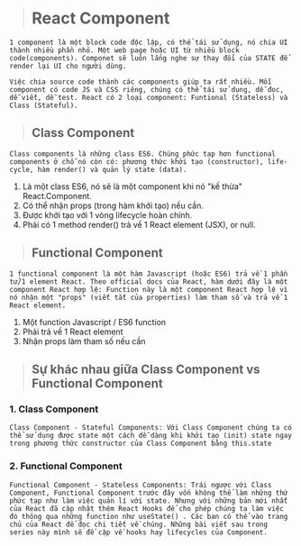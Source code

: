 > # React Component

`1 component là một block code độc lập, có thể tái sử dụng, nó chia UI thành nhiều phần nhỏ. Một web page hoặc UI từ nhiều block code(components). Componet sẽ luôn lắng nghe sự thay đổi của STATE để render lại UI cho người dùng.`

`Việc chia source code thành các components giúp ta rất nhiều. Mỗi component có code JS và CSS riêng, chúng có thể tái sử dụng, dễ đọc, dễ viết, dễ test. React có 2 loại component: Funtional (Stateless) và Class (Stateful).`

> ## Class Component

`Class components là những class ES6. Chúng phức tạp hơn functional components ở chỗ nó còn có: phương thức khởi tạo (constructor), life-cycle, hàm render() và quản lý state (data).`

1. Là một class ES6, nó sẽ là một component khi nó "kế thừa" React.Component.
2. Có thể nhận props (trong hàm khởi tạo) nếu cần.
3. Được khởi tạo với 1 vòng lifecycle hoàn chỉnh.
4. Phải có 1 method render() trả về 1 React element (JSX), or null.

> ## Functional Component

`1 functional component là một hàm Javascript (hoặc ES6) trả về 1 phần tử/1 element React. Theo official docs của React, hàm dưới đây là một component React hợp lệ: Function này là một component React hợp lệ vì nó nhận một "props" (viết tắt của properties) làm tham số và trả về 1 React element.`

1. Một function Javascript / ES6 function
2. Phải trả về 1 React element
3. Nhận props làm tham số nếu cần

> ## Sự khác nhau giữa Class Component vs Functional Component

### 1. Class Component

`Class Component - Stateful Components: Với Class Component chúng ta có thể sử dụng được state một cách dễ dàng khi khởi tạo (init) state ngay trong phương thức constructor của Class Component bằng this.state`

### 2. Functional Component

`Functional Component - Stateless Components: Trái ngược với Class Component, Functional Component trước đây vốn không thể làm những thứ phức tạp như làm việc quản lí với state. Nhưng với những bản mới nhất của React đã cập nhật thêm React Hooks để cho phép chúng ta làm việc đó thông qua những function như useState() . Các ban có thể vào trang chủ của React để đọc chi tiết về chúng. Những bài viết sau trong series này mình sẽ đề cập về hooks hay lifecycles của Component.`
